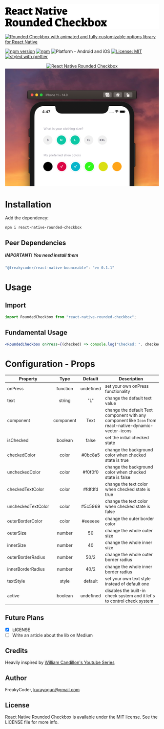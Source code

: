 <img alt="React Native Rounded Checkbox" src="assets/logo.png" width="1050"/>

[![Rounded Checkbox with animated and fully customizable options library for React Native](https://img.shields.io/badge/-Rounded%20Checkbox%20with%20animated%20and%20fully%20customizable%20options%20library%20for%20React%20Native-orange?style=for-the-badge)](https://github.com/WrathChaos/react-native-rounded-checkbox)

[![npm version](https://img.shields.io/npm/v/react-native-rounded-checkbox.svg?style=for-the-badge)](https://www.npmjs.com/package/react-native-rounded-checkbox)
[![npm](https://img.shields.io/npm/dt/react-native-rounded-checkbox.svg?style=for-the-badge)](https://www.npmjs.com/package/react-native-rounded-checkbox)
![Platform - Android and iOS](https://img.shields.io/badge/platform-Android%20%7C%20iOS-blue.svg?style=for-the-badge)
[![License: MIT](https://img.shields.io/badge/License-MIT-green.svg?style=for-the-badge)](https://opensource.org/licenses/MIT)
[![styled with prettier](https://img.shields.io/badge/styled_with-prettier-ff69b4.svg?style=for-the-badge)](https://github.com/prettier/prettier)

<p align="center">
  <img alt="React Native Rounded Checkbox"
        src="assets/Screenshots/RN-Rounded-Checkbox.gif" />
  <img alt="React Native Rounded Checkbox"
        src="assets/Screenshots/RN-Rounded-Checkbox.png" />
</p>

# Installation

Add the dependency:

```bash
npm i react-native-rounded-checkbox
```

## Peer Dependencies

<h5><i>IMPORTANT! You need install them</i></h5>

```js
"@freakycoder/react-native-bounceable": ">= 0.1.1"
```

# Usage

## Import

```jsx
import RoundedCheckbox from "react-native-rounded-checkbox";
```

## Fundamental Usage

```jsx
<RoundedCheckbox onPress={(checked) => console.log("Checked: ", checked)} />
```

# Configuration - Props

| Property           |   Type    |  Default  | Description                                                                                             |
| ------------------ | :-------: | :-------: | ------------------------------------------------------------------------------------------------------- |
| onPress            | function  | undefined | set your own onPress functionality                                                                      |
| text               |  string   |    "L"    | change the default text value                                                                           |
| component          | component |   Text    | change the default Text component with any component like `Icon` from react-native-dynamic-vector-icons |
| isChecked          |  boolean  |   false   | set the initial checked state                                                                           |
| checkedColor       |   color   |  #0bc8a5  | change the background color when checked state is true                                                  |
| uncheckedColor     |   color   |  #f0f0f0  | change the background color when checked state is false                                                 |
| checkedTextColor   |   color   |  #fdfdfd  | change the text color when checked state is true                                                        |
| uncheckedTextColor |   color   |  #5c5969  | change the text color when checked state is false                                                       |
| outerBorderColor   |   color   |  #eeeeee  | change the outer border color                                                                           |
| outerSize          |  number   |    50     | change the whole outer size                                                                             |
| innerSize          |  number   |    40     | change the whole inner size                                                                             |
| outerBorderRadius  |  number   |   50/2    | change the whole outer border radius                                                                    |
| innerBorderRadius  |  number   |   40/2    | change the whole inner border radius                                                                    |
| textStyle          |   style   |  default  | set your own text style instead of default one                                                          |
| active             |  boolean  | undefined | disables the built-in check system and it let's to control check system                                 |

## Future Plans

- [x] ~~LICENSE~~
- [ ] Write an article about the lib on Medium

## Credits

Heavily inspired by [William Candillon's Youtube Series](https://www.youtube.com/watch?v=2hveuwFtVZ0)

## Author

FreakyCoder, kurayogun@gmail.com

## License

React Native Rounded Checkbox is available under the MIT license. See the LICENSE file for more info.
